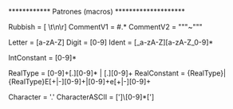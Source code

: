 ************  Patrones (macros) ********************

Rubbish = [ \t\n\r]
CommentV1 = #.*
CommentV2 = \"""~\"""

Letter = [a-zA-Z]
Digit  = [0-9]
Ident = [_a-zA-Z][a-zA-Z_0-9]*

IntConstant = [0-9]*


RealType = [0-9]+[.][0-9]* | [.][0-9]+
RealConstant = {RealType}|{RealType}E[+|-][0-9]+|[0-9]+e[+|-][0-9]+


Character = \'.\'
CharacterASCII = [']\\[0-9]*[']


																																																																	
